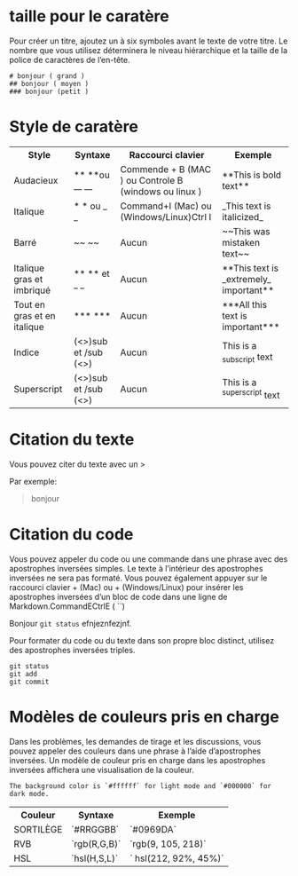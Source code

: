 # taille pour le caratère 
Pour créer un titre, ajoutez un à six symboles avant le texte de votre titre. Le nombre que vous utilisez déterminera le niveau hiérarchique et la taille de la police de caractères de l’en-tête.
```
# bonjour ( grand ) 
## bonjour ( moyen ) 
### bonjour (petit ) 

```



# Style de caratère 
<table>
  <tr>
    <th>Style</th>
    <th>Syntaxe</th>
    <th>Raccourci clavier</th>
    <th> Exemple </th>
  </tr>
  <tr>
    <td>Audacieux</td>
    <td> ** **ou  __ __ </td>
    <td> Commende + B (MAC ) ou Controle B (windows ou linux ) </td>
    <td> **This is bold text** </td>
  </tr>
  <tr>
    <td>Italique </td>
    <td>* * ou _ _ </td>
    <td>Command+I (Mac) ou (Windows/Linux)Ctrl I </td>
    <td> _This text is italicized_ </td>
</tr>
  <tr>
    <td>Barré </td>
    <td>	~~ ~~ </td>
    <td> Aucun </td>
    <td> ~~This was mistaken text~~ </td>
</tr>
  <tr>
    <td>Italique gras et imbriqué	 </td>
    <td>** ** et _ _ </td>
    <td>Aucun </td>
    <td> **This text is _extremely_ important**	</td>
  </tr>
  
  <tr>
     <td>Tout en gras et en italique		 </td>
    <td>*** ***	</td>
    <td>Aucun </td>
    <td> ***All this text is important*** </td>
  </tr>

   <tr>
     <td>Indice		 </td>
    <td> (<>)sub  et /sub	(<>) </td>
    <td>Aucun </td>
     <td> This is a <sub>subscript</sub> text	</td>
  </tr>

   <tr>
     <td>Superscript		 </td>
    <td> (<>)sub  et /sub	(<>) 	</td>
    <td> Aucun </td>
      <td> This is a <sup>superscript</sup> text </td>
  </tr>
</table>

# Citation du texte
Vous pouvez citer du texte avec un >

Par exemple:
>bonjour 

# Citation du code 
Vous pouvez appeler du code ou une commande dans une phrase avec des apostrophes inversées simples. Le texte à l’intérieur des apostrophes inversées ne sera pas formaté. Vous pouvez également appuyer sur le raccourci clavier + (Mac) ou + (Windows/Linux) pour insérer les apostrophes inversées d’un bloc de code dans une ligne de Markdown.CommandECtrlE ( ``)

Bonjour  `git status` efnjeznfezjnf.

Pour formater du code ou du texte dans son propre bloc distinct, utilisez des apostrophes inversées triples.
```
git status
git add
git commit
```

# Modèles de couleurs pris en charge

Dans les problèmes, les demandes de tirage et les discussions, vous pouvez appeler des couleurs dans une phrase à l’aide d’apostrophes inversées. Un modèle de couleur pris en charge dans les apostrophes inversées affichera une visualisation de la couleur. 
```
The background color is `#ffffff` for light mode and `#000000` for dark mode.
```

<table>
  <tr>
    <th>Couleur </th>
    <th>Syntaxe </th>
    <th> Exemple</th>

  </tr>

   <tr>
    <td> SORTILÈGE	 </td>
    <td> `#RRGGBB`	 </td>
    <td>`#0969DA`	 </td>
  </tr>

  <tr>
    <td> RVB </td>
    <td> `rgb(R,G,B)`	</td>
    <td> `rgb(9, 105, 218)`	</td>
  </tr>

  <tr>
    <td> HSL </td>
    <td> `hsl(H,S,L)`</td>
    <td>` hsl(212, 92%, 45%)`</td>
  </tr>
  </table>

